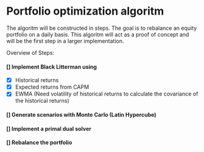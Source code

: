 # Portfolio optimization algoritm
The algoritm will be constructed in steps. The goal is to rebalance an equity portfolio on a daily basis.
This algoritm will act as a proof of concept and will be the first step in a larger implementation.

Overview of Steps:
#### [] Implement Black Litterman using 
* [x] Historical returns 
* [x] Expected returns from CAPM
* [x] EWMA (Need volatility of historical returns to calculate the covariance of the historical returns)

#### [] Generate scenarios with Monte Carlo (Latin Hypercube)

#### [] Implement a primal dual solver

#### [] Rebalance the portfolio
